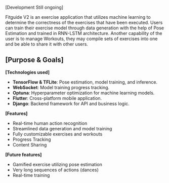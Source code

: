 [Development Still ongoing]


Fitguide V2 is an exercise application that utilizes machine learning to determine the correctness of the exercises that have been executed. Users can train their exercise model through data generation with the help of Pose Estimation and trained in RNN-LSTM architecture. Another capability of the user is to manage Workouts, they may compile sets of exercises into one and be able to share it with other users.

**[Purpose & Goals]**
 - 


**[Technologies used]**
- **TensorFlow & TFLite**: Pose estimation, model training, and inference.
- **WebSocket**: Model training progress tracking.
- **Optuna**: Hyperparameter optimization for machine learning models.
- **Flutter**: Cross-platform mobile application.
- **Django**: Backend framework for API and business logic.

**[Features]**
 - Real-time human action recognition
 - Streamlined data generation and model training
 - Fully customizable exercises and workouts
 - Progress Tracking
 - Content Sharing

**[Future features]** 
- Gamified exercise utilizing pose estimation
- Very long sequences of actions (dances)
- Real-time training
  




  


